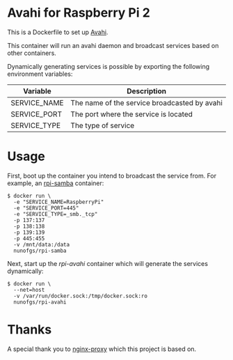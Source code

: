 # Avahi for Raspberry Pi 2

This is a Dockerfile to set up [Avahi](http://www.avahi.org).

This container will run an avahi daemon and broadcast services based on other containers.

Dynamically generating services is possible by exporting the following environment variables:

| Variable     | Description                                  |
|--------------|----------------------------------------------|
| SERVICE_NAME | The name of the service broadcasted by avahi |
| SERVICE_PORT | The port where the service is located        |
| SERVICE_TYPE | The type of service                          |

# Usage

First, boot up the container you intend to broadcast the service from. For example, an [rpi-samba](github.com/nunofgs/rpi-samba) container:

```shell
$ docker run \
  -e "SERVICE_NAME=RaspberryPi"
  -e "SERVICE_PORT=445"
  -e "SERVICE_TYPE=_smb._tcp"
  -p 137:137
  -p 138:138
  -p 139:139
  -p 445:455
  -v /mnt/data:/data
  nunofgs/rpi-samba
```

Next, start up the *rpi-avahi* container which will generate the services dynamically:

```shell
$ docker run \
  --net=host
  -v /var/run/docker.sock:/tmp/docker.sock:ro
  nunofgs/rpi-avahi
```

# Thanks

A special thank you to [nginx-proxy](github.com/jwilder/nginx-proxy) which this project is based on.
